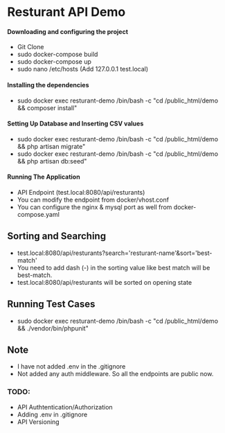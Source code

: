 # Resturant API Demo

#### Downloading and configuring the project
 - Git Clone
 - sudo docker-compose build
 - sudo docker-compose up
 - sudo nano /etc/hosts (Add 127.0.0.1 test.local)

#### Installing the dependencies
- sudo docker exec resturant-demo /bin/bash -c "cd /public_html/demo && composer install"

#### Setting Up Database and Inserting CSV values
- sudo docker exec resturant-demo /bin/bash -c "cd /public_html/demo && php artisan migrate"
- sudo docker exec resturant-demo /bin/bash -c "cd /public_html/demo && php artisan db:seed" 

 #### Running The Application
 - API Endpoint (test.local:8080/api/resturants)
 - You can modify the endpoint from docker/vhost.conf
 - You can configure the nginx & mysql port as well from docker-compose.yaml

## Sorting and Searching

- test.local:8080/api/resturants?search='resturant-name'&sort='best-match'
- You need to add dash (-) in the sorting value like best match will be best-match.
- test.local:8080/api/resturants will be sorted on opening state 

## Running Test Cases

 - sudo docker exec resturant-demo /bin/bash -c "cd /public_html/demo && ./vendor/bin/phpunit"

## Note

 - I have not added .env in the .gitignore
 - Not added any auth middleware. So all the endpoints are public now.

### TODO:

 - API Authtentication/Authorization
 - Adding .env in .gitignore
 - API Versioning

